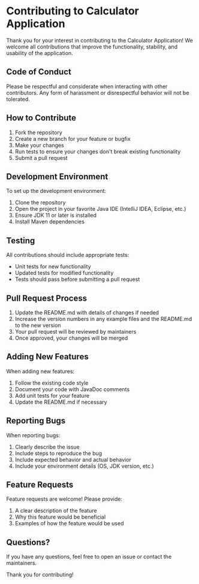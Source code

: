 # Contributing to Calculator Application

Thank you for your interest in contributing to the Calculator Application! We welcome all contributions that improve the functionality, stability, and usability of the application.

## Code of Conduct

Please be respectful and considerate when interacting with other contributors. Any form of harassment or disrespectful behavior will not be tolerated.

## How to Contribute

1. Fork the repository
2. Create a new branch for your feature or bugfix
3. Make your changes
4. Run tests to ensure your changes don't break existing functionality
5. Submit a pull request

## Development Environment

To set up the development environment:

1. Clone the repository
2. Open the project in your favorite Java IDE (IntelliJ IDEA, Eclipse, etc.)
3. Ensure JDK 11 or later is installed
4. Install Maven dependencies

## Testing

All contributions should include appropriate tests:

- Unit tests for new functionality
- Updated tests for modified functionality
- Tests should pass before submitting a pull request

## Pull Request Process

1. Update the README.md with details of changes if needed
2. Increase the version numbers in any example files and the README.md to the new version
3. Your pull request will be reviewed by maintainers
4. Once approved, your changes will be merged

## Adding New Features

When adding new features:

1. Follow the existing code style
2. Document your code with JavaDoc comments
3. Add unit tests for your feature
4. Update the README.md if necessary

## Reporting Bugs

When reporting bugs:

1. Clearly describe the issue
2. Include steps to reproduce the bug
3. Include expected behavior and actual behavior
4. Include your environment details (OS, JDK version, etc.)

## Feature Requests

Feature requests are welcome! Please provide:

1. A clear description of the feature
2. Why this feature would be beneficial
3. Examples of how the feature would be used

## Questions?

If you have any questions, feel free to open an issue or contact the maintainers.

Thank you for contributing!